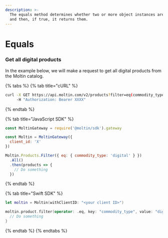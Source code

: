 ```yaml
---
description: >-
  The equals method determines whether two or more object instances are equal,
  and then, if true, it returns them.
---
```


# Equals

### Get all digital products

In the example below, we will make a request to get all digital products from the Moltin catalog.

{% tabs %}
{% tab title="cURL" %}
```bash
curl -X GET https://api.moltin.com/v2/products?filter=eq(commodity_type, digital) \
     -H "Authorization: Bearer XXXX"
```
{% endtab %}

{% tab title="JavaScript SDK" %}
```javascript
const MoltinGateway = require('@moltin/sdk').gateway

const Moltin = MoltinGateway({
  client_id: 'X'
})

Moltin.Products.Filter({ eq: { commodity_type: 'digital' } })
  .All()
  .then(products => {
    // Do something
  })
```
{% endtab %}

{% tab title="Swift SDK" %}
```swift
let moltin = Moltin(withClientID: "<your client ID>")

moltin.product.filter(operator: .eq, key: "commodity_type", value: "digital").all {
  // Do something
}
```
{% endtab %}
{% endtabs %}

### 



